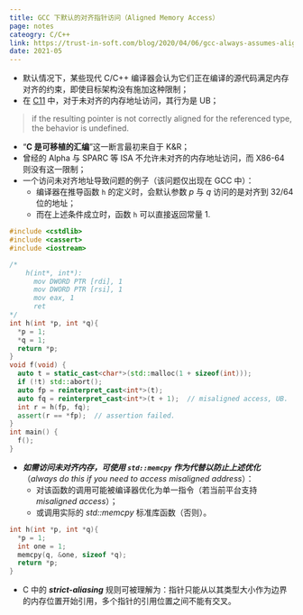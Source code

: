```yaml
---
title: GCC 下默认的对齐指针访问（Aligned Memory Access）
page: notes
cateogry: C/C++
link: https://trust-in-soft.com/blog/2020/04/06/gcc-always-assumes-aligned-pointer-accesses/
date: 2021-05
---
```


* 默认情况下，某些现代 C/C++ 编译器会认为它们正在编译的源代码满足内存对齐的约束，即使目标架构没有施加这种限制；
* 在 [C11](https://port70.net/~nsz/c/c11/n1570.html#6.3.2.3p7) 中，对于未对齐的内存地址访问，其行为是 UB；

> if the resulting pointer is not correctly aligned for the referenced type, the behavior is undefined.

* “**C 是可移植的汇编**”这一断言最初来自于 K&R；
* 曾经的 Alpha 与 SPARC 等 ISA 不允许未对齐的内存地址访问，而 X86-64 则没有这一限制；
* 一个访问未对齐地址导致问题的例子（该问题仅出现在 GCC 中）：
  * 编译器在推导函数 `h` 的定义时，会默认参数 *p* 与 *q* 访问的是对齐到 32/64 位的地址；
  * 而在上述条件成立时，函数 `h` 可以直接返回常量 1.

```cpp
#include <cstdlib>
#include <cassert>
#include <iostream>

/*
    h(int*, int*):
      mov DWORD PTR [rdi], 1
      mov DWORD PTR [rsi], 1
      mov eax, 1
      ret
*/
int h(int *p, int *q){
  *p = 1;
  *q = 1;
  return *p;
}
void f(void) {
  auto t = static_cast<char*>(std::malloc(1 + sizeof(int)));
  if (!t) std::abort();
  auto fp = reinterpret_cast<int*>(t);
  auto fq = reinterpret_cast<int*>(t + 1);  // misaligned access, UB.
  int r = h(fp, fq);
  assert(r == *fp);  // assertion failed.
}
int main() {
  f();
}
```
* ***如需访问未对齐内存，可使用 `std::memcpy` 作为代替以防止上述优化***（*always do this if you need to access misaligned address*）：
  * 对该函数的调用可能被编译器优化为单一指令（若当前平台支持 *misaligned access*）；
  * 或调用实际的 *std::memcpy* 标准库函数（否则）。

```cpp
int h(int *p, int *q){
  *p = 1;
  int one = 1;
  memcpy(q, &one, sizeof *q);
  return *p;
}
```

* C 中的 ***strict-aliasing*** 规则可被理解为：指针只能从以其类型大小作为边界的内存位置开始引用，多个指针的引用位置之间不能有交叉。
